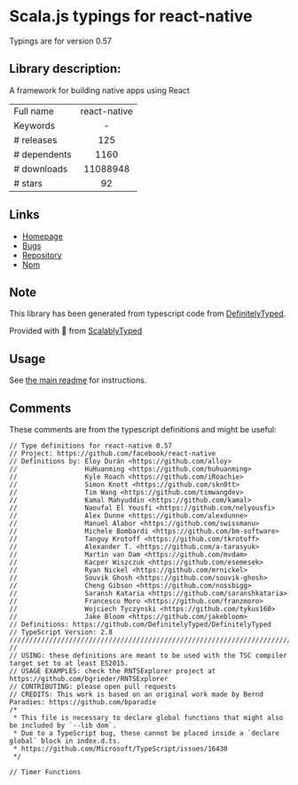 
# Scala.js typings for react-native

Typings are for version 0.57

## Library description:
A framework for building native apps using React

|                    |                 |
| ------------------ | :-------------: |
| Full name          | react-native |
| Keywords           | - |
| # releases         | 125 |
| # dependents       | 1160 |
| # downloads        | 11088948 |
| # stars            | 92 |

## Links
- [Homepage](https://github.com/facebook/react-native#readme)
- [Bugs](https://github.com/facebook/react-native/issues)
- [Repository](https://github.com/facebook/react-native)
- [Npm](https://www.npmjs.com/package/react-native)
    


## Note
This library has been generated from typescript code from [DefinitelyTyped](https://definitelytyped.org).

Provided with :purple_heart: from [ScalablyTyped](https://github.com/oyvindberg/ScalablyTyped)

## Usage
See [the main readme](../../readme.md) for instructions.

## Comments

These comments are from the typescript definitions and might be useful:
```
// Type definitions for react-native 0.57
// Project: https://github.com/facebook/react-native
// Definitions by: Eloy Durán <https://github.com/alloy>
//                 HuHuanming <https://github.com/huhuanming>
//                 Kyle Roach <https://github.com/iRoachie>
//                 Simon Knott <https://github.com/skn0tt>
//                 Tim Wang <https://github.com/timwangdev>
//                 Kamal Mahyuddin <https://github.com/kamal>
//                 Naoufal El Yousfi <https://github.com/nelyousfi>
//                 Alex Dunne <https://github.com/alexdunne>
//                 Manuel Alabor <https://github.com/swissmanu>
//                 Michele Bombardi <https://github.com/bm-software>
//                 Tanguy Krotoff <https://github.com/tkrotoff>
//                 Alexander T. <https://github.com/a-tarasyuk>
//                 Martin van Dam <https://github.com/mvdam>
//                 Kacper Wiszczuk <https://github.com/esemesek>
//                 Ryan Nickel <https://github.com/mrnickel>
//                 Souvik Ghosh <https://github.com/souvik-ghosh>
//                 Cheng Gibson <https://github.com/nossbigg>
//                 Saransh Kataria <https://github.com/saranshkataria>
//                 Francesco Moro <https://github.com/franzmoro>
//                 Wojciech Tyczynski <https://github.com/tykus160>
//                 Jake Bloom <https://github.com/jakebloom>
// Definitions: https://github.com/DefinitelyTyped/DefinitelyTyped
// TypeScript Version: 2.8
///////////////////////////////////////////////////////////////////////////////////////////////////////////////////////////
//
// USING: these definitions are meant to be used with the TSC compiler target set to at least ES2015.
// USAGE EXAMPLES: check the RNTSExplorer project at https://github.com/bgrieder/RNTSExplorer
// CONTRIBUTING: please open pull requests
// CREDITS: This work is based on an original work made by Bernd Paradies: https://github.com/bparadie
/*
 * This file is necessary to declare global functions that might also be included by `--lib dom`.
 * Due to a TypeScript bug, these cannot be placed inside a `declare global` block in index.d.ts.
 * https://github.com/Microsoft/TypeScript/issues/16430
 */

// Timer Functions

```

